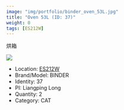 ```yaml
---
image: "img/portfolio/binder_oven_53L.jpg"
title: "Oven 53L (ID: 37)"
weight: 0
tags: [ES212W]
---
```


烘箱

<!--more-->

![](../../img/portfolio/binder_oven_53L.jpg)

- Location: [ES212W](../../tags/es212w)
- Brand/Model: BINDER
- Identity: 37
- PI: Liangping Long
- Quantity: 2
- Category: CAT







